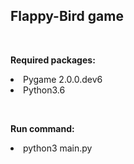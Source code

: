 <h2>Flappy-Bird game</h2>

<br/>

<p>
  <b>Required packages:</b>
    <li>Pygame 2.0.0.dev6</li>
    <li>Python3.6</li>
</p>

<br/>

<p>
  <b>Run command:</b>
    <li>python3 main.py</li>
    
</p>
